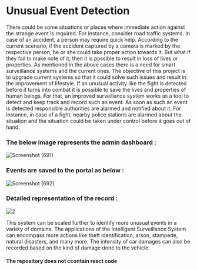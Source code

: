 # Unusual Event Detection

There could be some situations or places where immediate action against the strange event
is required. For instance, consider road traffic systems. In case of an accident, a person may
require quick help. According to the current scenario, if the accident captured by a camera
is marked by the respective person, he or she could take proper action towards it. But what
if they fail to make note of it, then it is possible to result in loss of lives or properties.
As mentioned in the above cases there is a need for smart surveillance systems and the current
ones. The objective of this project is to upgrade current systems so that it could solve
such issues and result in the improvement of lifestyle. If an unusual activity like the fight is
detected before it turns into combat it is possible to save the lives and properties of human
beings. For that, an improved surveillance system works as a tool to detect and keep track
and record such an event. As soon as such an event is detected responsible authorities
are alarmed and notified about it. For instance, in case of a fight, nearby police stations are
alarmed about the situation and the situation could be taken under control before it goes out
of hand.

### The below image represents the admin dashboard :



![Screenshot (691)](https://github.com/Dhavall07/Unusual_Event_Detection/assets/53564877/4ca109a5-825b-4463-8ecf-acbe107e1ee2)


### Events are saved to the portal as below :



![Screenshot (692)](https://github.com/Dhavall07/Unusual_Event_Detection/assets/53564877/70c0c1d9-bf7e-4f5c-ae32-973055c0184e)


### Detailed representation of the record :



![2](https://github.com/Dhavall07/Unusual_Event_Detection/assets/53564877/0dfd9940-626f-4ce1-80e0-29ae733e2a5e)




This system can be scaled further to identify more unusual events in a variety of domains.
The applications of the Intelligent Surveillance System can encompass more actions like
theft identification, arson, stampede, natural disasters, and many more. The intensity of car
damages can also be recorded based on the kind of damage done to the vehicle.

#### The repository does not ccontain react code




